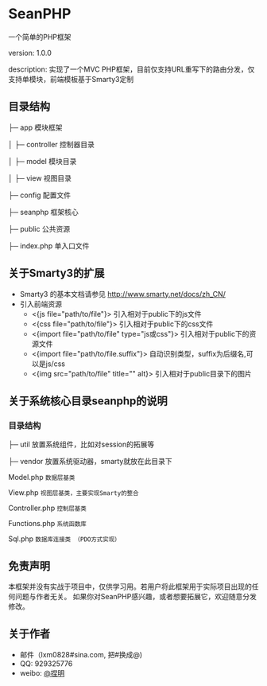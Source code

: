 # SeanPHP

一个简单的PHP框架

version: 1.0.0

description: 实现了一个MVC PHP框架，目前仅支持URL重写下的路由分发，仅支持单模块，前端模板基于Smarty3定制

## 目录结构

├─ app                  模块框架

│  ├─ controller        控制器目录

│  ├─ model             模块目录

│  ├─ view              视图目录

├─ config               配置文件

├─ seanphp              框架核心

├─ public               公共资源

├─ index.php            单入口文件


## 关于Smarty3的扩展
* Smarty3 的基本文档请参见 http://www.smarty.net/docs/zh_CN/
* 引入前端资源
    * <{js file="path/to/file"}>   引入相对于public下的js文件
    * <{css file="path/to/file"}>  引入相对于public下的css文件
    * <{import file="path/to/file" type="js或css"}> 引入相对于public下的资源文件
    * <{import file="path/to/file.suffix"}> 自动识别类型，suffix为后缀名,可以是js/css
    * <{img src="path/to/file" title="" alt}> 引入相对于public目录下的图片


## 关于系统核心目录seanphp的说明
### 目录结构
├─ util     放置系统组件，比如对session的拓展等
 
├─ vendor   放置系统驱动器，smarty就放在此目录下

Model.php         `数据层基类`

View.php          `视图层基类，主要实现Smarty的整合`

Controller.php    `控制层基类`

Functions.php     `系统函数库`

Sql.php           `数据库连接类 （PDO方式实现）`

## 免责声明
本框架并没有实战于项目中，仅供学习用。若用户将此框架用于实际项目出现的任何问题与作者无关。
如果你对SeanPHP感兴趣，或者想要拓展它，欢迎随意分发修改。


## 关于作者
* 邮件（lxm0828#sina.com, 把#换成@)
* QQ: 929325776
* weibo: [@捏明](http://weibo.com/littlelxm)

